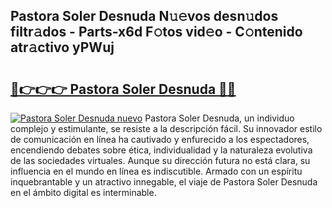 ## Pastora Soler Desnuda N𝚞𝚎vos desn𝚞dos filtr𝚊dos - Parts-x6d F𝚘tos vid𝚎o - C𝚘ntenido atr𝚊ctivo yPWuj

# <h2><a href="http://mbaj14.tromn.icu/?c=Pastora+Soler+Desnuda">🔗👉👉👉 Pastora Soler Desnuda 🔗🔗</a></h2>

[![Pastora Soler Desnuda nuevo](https://i.imgur.com/pEAQMta.gif)](http://mbaj14.tromn.icu/?c=Pastora+Soler+Desnuda)
Pastora Soler Desnuda, un individuo complejo y estimulante, se resiste a la descripción fácil. Su innovador estilo de comunicación en línea ha cautivado y enfurecido a los espectadores, encendiendo debates sobre ética, individualidad y la naturaleza evolutiva de las sociedades virtuales. Aunque su dirección futura no está clara, su influencia en el mundo en línea es indiscutible. Armado con un espíritu inquebrantable y un atractivo innegable, el viaje de Pastora Soler Desnuda en el ámbito digital es interminable.
